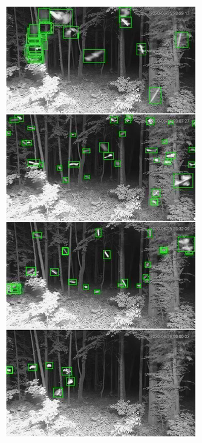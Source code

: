 ![20200625-222918-225923](in/20200625/20200625-222918-225923_0_.jpg)
![20200625-225928-232933](in/20200625/20200625-225928-232933_0_.jpg)
![20200625-232938-235943](in/20200625/20200625-232938-235943_0_.jpg)
![20200625-235948-000003](in/20200625/20200625-235948-000003_0_.jpg)
